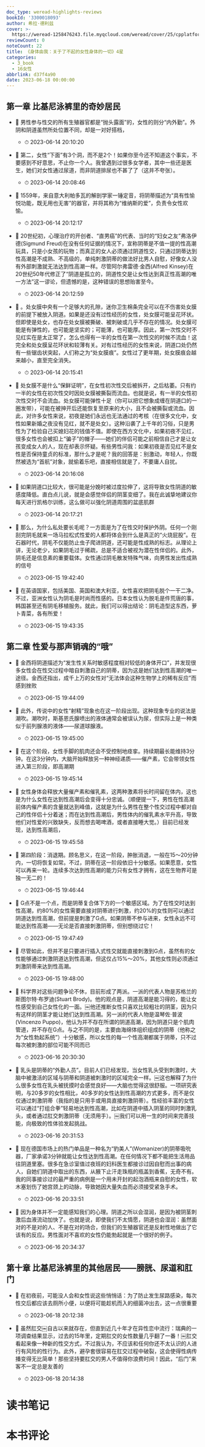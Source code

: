 ```yaml
---
doc_type: weread-highlights-reviews
bookId: '3300018093'
author: 希拉·德利兹
cover: >-
  https://weread-1258476243.file.myqcloud.com/weread/cover/25/cpplatform_6z3wjuzzpanewx6h8zgjvy/t7_cpplatform_6z3wjuzzpanewx6h8zgjvy1675915252.jpg
reviewCount: 0
noteCount: 22
title: 《身体由我：关于了不起的女性身体的一切》4星
categories:
  - 3_book
  - 16女性
abbrlink: d37f4a90
date: 2023-06-18 00:00:00
---
```



## 第一章 比基尼泳裤里的奇妙居民


- 📌 男性参与性交的所有生殖器官都是“抛头露面”的，女性的则分“内外勤”。外阴和阴道虽然所处位置不同，却是一对好搭档， 
    - ⏱ 2023-06-14 20:10:20 

- 📌 第二，女性“下面”有3个洞，而不是2个！如果你至今还不知道这个事实，不要感到不好意思，不止你一个人。我曾遇到过很多女学者，其中一些还是医生，她们对女性通过尿道，而非阴道排尿也不甚了了（这并不夸张）。 
    - ⏱ 2023-06-14 20:08:46 

- 📌 1559年，来自意大利帕多瓦的解剖学家一锤定音，将阴蒂描述为“具有性愉悦功能，既无用也无害”的器官，并将其称为“维纳斯的爱”，负责令女性欢愉。 
    - ⏱ 2023-06-14 20:12:17 

- 📌 20世纪初，心理治疗的开创者、“直男癌”的代表、当时的“妇女之友”弗洛伊德(Sigmund Freud)在没有任何证据的情况下，宣称阴蒂是不值一提的性高潮玩具，只是小女孩的玩物；而真正的女人必须通过阴道性交，只通过阴蒂达到性高潮是不成熟、不高级的，单纯刺激阴蒂的做法好比男人自慰，好像女人没有外部刺激就无法达到性高潮一样。尽管阿尔弗雷德·金西(Alfred Kinsey)在20世纪50年代修正了“阴道是孤立的，阴道性交是让女性达到真正性高潮的唯一方法”这一谬论，但遗憾的是，这种错误的思想贻害至今。 
    - ⏱ 2023-06-14 20:12:59 

- 📌 。处女膜中央有一个足够大的孔隙，迷你卫生棉条完全可以在不伤害处女膜的前提下被放入阴道。如果是还没有过性经历的女性，处女膜可能呈花环状。但即使是处女，也存在处女膜被撕破、被刺破或几乎不存在的情况。处女膜可能是有弹性的，也可能是坚实的；可能薄，也可能厚。因此，第一次性交时不见红实在是太正常了，怎么也得有一半的女性在第一次性交的时候不流血！这完全和处女膜呈花环状和较薄有关。对有过性经历的女性来说，阴道口处仍然有一些锯齿状突起，人们称之为“处女膜痕”。女性过了更年期，处女膜痕会越来越小，直至完全消失。 
    - ⏱ 2023-06-14 20:15:41 

- 📌 处女膜不是什么“保鲜证明”，在女性初次性交后被拆开，之后枯萎。只有约一半的女性在初次性交时因处女膜被撕裂而流血。也就是说，有一半的女性初次性交时不会流血。处女膜可能弹性十足（你可以把它想象成缠在阴道口的一圈发带），可能在被抻开后还能恢复至原来的大小，且不会被撕裂或流血。因此，对许多女性来说，初夜是她们永远也无法通过的考核（在很多文化中，女性如果新婚之夜没有见红，就不是处女）。这种沿袭了上千年的习俗，只是男性为了检验自己买媳妇花的钱值不值。即使在西方文化中，如果初夜不见红，很多女性也会被扣上“骗子”的帽子——她们的伴侣可能之前相信自己才是让女孩变成女人的人，现在却表示怀疑。有些男性问我：如果初夜是否见红不是女性是否保持童贞的标准，那什么才是呢？我的回答是：别激动，年轻人，你既然被选为“首航”对象，就偷着乐吧，直接相信就是了，不要庸人自扰。 
    - ⏱ 2023-06-14 20:16:08 

- 📌 如果阴道口比较大，很可能是分娩时被过度拉伸了，这将导致女性阴道的敏感度降低。直白点儿说，就是会感觉伴侣的阴茎变细了。我在此诚挚地建议你每天进行凯格尔训练，这么做可以强化阴道周围的盆底肌群 
    - ⏱ 2023-06-14 20:17:21 

- 📌 那么，为什么私处要长毛呢？一方面是为了在性交时保护外阴。任何一个刚刮完阴毛就来一场马拉松式性爱的人都将体会到什么是真正的“火烧屁股”。在石器时代，阴毛不仅能防止虫子爬进阴道，还可能是性成熟的标志。从理论上讲，无论老少，如果阴毛过于稀疏，总是不适合被视为潜在性伴侣的。此外，阴毛还是信息素的重要载体。女性通过阴毛散发特殊气味，向男性发出性成熟的信号 
    - ⏱ 2023-06-15 19:42:40 

- 📌 在英语国家，包括美国、英国和澳大利亚，女性喜欢把阴毛脱个一干二净。不过，亚洲女性认为阴毛是时尚而性感的。日本女性认为脱毛是件荒唐的事，韩国甚至还有阴毛移植服务。就此，我们可以得出结论：阴毛造型这东西，萝卜青菜，各有所爱！ 
    - ⏱ 2023-06-15 19:43:35 
## 第二章 性爱与那声销魂的“哦”


- 📌 金西将阴道描述为“发生性关系时敏感程度相对较低的身体开口”，并发现很多女性会在性交过程中暗自刺激自己的阴蒂，因为这是她们达到性高潮的唯一途径。金西还指出，成千上万的女性对“无法体会这种生物学上的稀有反应”而感到挫败 
    - ⏱ 2023-06-15 19:44:09 

- 📌 此外，传说中的女性“射精”现象也在这一阶段出现。这种现象专业的说法是潮吹。潮吹时，斯基恩氏腺喷出的液体通常会被误认为尿，但实际上是一种类似于前列腺液的液体——尿道球腺液。 
    - ⏱ 2023-06-15 19:45:00 

- 📌 在这个阶段，女性手脚的肌肉还会不受控制地痉挛。持续期最长能维持3分钟。在这3分钟内，大脑开始释放另一种神经递质——催产素，它会带领女性进入第三阶段，即高潮期 
    - ⏱ 2023-06-15 19:45:14 

- 📌 女性身体会释放大量催产素和催乳素，这两种激素将长时间留在体内，这也是为什么女性在达到性高潮后会变得十分忠诚。（顺便提一下，男性在性高潮前体内催产素的含量就达到峰值，这就是为什么男性在整个性交过程中都对自己的性伴侣十分着迷；而在达到性高潮后，男性体内的催乳素水平升高，导致他们对性爱的兴致缺失，反而想去喝啤酒，或者直接睡大觉。）目前已经发现，达到性高潮后， 
    - ⏱ 2023-06-15 19:45:58 

- 📌 第四阶段：消退期。顾名思义，在这一阶段，肿胀消退，一般在15～20分钟内，一切将恢复如常。不过，阴蒂在这一阶段依旧十分敏感。如果愿意，女性可以再来一轮。连续多次达到性高潮的能力只有女性才拥有，这在生物界可是独一无二的！ 
    - ⏱ 2023-06-15 19:46:44 

- 📌 G点不是一个点，而是阴蒂复合体下方的一个敏感区域。为了在性交时达到性高潮，约80%的女性需要直接对阴蒂进行刺激，约20%的女性则可以通过阴道达到性高潮，但前提是刺激了G点。如果阴蒂不参与进来，女性永远不可能达到性高潮——无论是否直接刺激阴蒂，但别想绕过它！ 
    - ⏱ 2023-06-15 19:47:49 

- 📌 尽管如此，但并不是只要进行插入式性交就能直接刺激到G点，虽然有的女性能够通过刺激阴道达到性高潮，但这仅占15%～20%，其他女性则必须通过刺激阴蒂来达到性高潮。 
    - ⏱ 2023-06-15 19:48:00 

- 📌 科学界对这些问题争论不休，目前形成了两派。一派的代表人物是苏格兰的斯图尔特·布罗迪(Stuart Brody)。他的观点是，阴道高潮是能习得的，能让女性感受到自己女性化的一面。￼他还推断女性只喜欢比较粗壮的阴茎，因为只有这样的阴茎才能让她们达到性高潮。另一派的代表人物是温琴佐·普波(Vincenzo Puppo)，他认为并不存在所谓的阴道高潮，因为阴道只是个肌肉管道，并不存在G点。与之不同的是，主要由海绵体组织组成的阴蒂（他称之为“女性勃起系统”）十分敏感，所以女性的每一个性高潮都属于阴蒂，只不过每次被刺激的部位可能不同而已 
    - ⏱ 2023-06-16 20:30:30 

- 📌 乳头是阴蒂的“外勤人员”。目前人们已经发现，当女性乳头受到刺激时，大脑中被激活的区域与阴蒂和阴道被刺激时的区域完全一样。￼这也解释了为什么很多女性在乳头被抚摸时会感觉良好——大脑也觉得这很舒服。一项研究表明，与20多岁的女性相比，40多岁的女性达到性高潮的方式更多，而不是仅仅通过刺激阴蒂（我指的是只用手或用具直接刺激阴蒂）。性经验丰富的女性可以通过“打组合拳”轻易地达到性高潮，比如在阴道中插入阴茎的同时刺激乳头，或者通过肛交刺激阴蒂（无须用手）。￼我们可以用一生的时间来完善技能，向极致的性体验发起挑战。 
    - ⏱ 2023-06-16 20:31:53 

- 📌 现在德国市场上的热门单品是一种名为“豹美人”(Womanizer)的阴蒂吸吮器，厂家承诺3分钟就能让女性达到性高潮。在任何情况下都不能把生活用品往阴道里塞。很多在急诊室值过夜班的妇科医生都接诊过因自慰而出事的病人，自她们阴道中取出的东西，从腋下止汗走珠瓶的瓶盖到香蕉，无奇不有。我的同事接诊过的最严重的病例是一个用未开封的起泡酒瓶来自慰的女性，软木塞划伤了她宫颈上的动脉，导致她因大量失血而必须接受紧急手术。 
    - ⏱ 2023-06-16 20:33:51 

- 📌 因为身体并不一定能感知我们的心理。阴道之所以会湿润，是因为被阴茎刺激后血液流动加快了。也就是说，即使我们不太情愿，阴道也会湿润：虽然面对的不是对的人、不是在对的场合，但我们的生殖器官还是反射性地做出了它该有的反应。男性面对不喜欢的女性仍能勃起就是一个很好的例子。 
    - ⏱ 2023-06-16 20:34:37 
## 第十章 比基尼泳裤里的其他居民——膀胱、尿道和肛门


- 📌 在初夜前，可能没人会和女性说这些悄悄话：为了防止发生尿路感染，每次性交后都应该去厕所小便，以便将可能趁机而入的细菌冲出去，这一点很重要 
    - ⏱ 2023-06-18 20:12:38 

- 📌 虽然肛交￼自古以来就存在，但直到近几十年才在异性恋中流行：瑞典的一项调查结果显示，过去的15年里，定期肛交的女性数量几乎翻了一番！￼肛交看起来像一种新的性交方式，不过我认为，不应该和任何你还不太认识的人进行有风险的性行为。此外，避孕套很容易在肛交过程中破裂，这会使得性病传播变得无比简单！那些坚持要肛交的男人不值得你浪费时间！因此，“后门”来客不一定总是友善的 
    - ⏱ 2023-06-18 20:14:38 

# 读书笔记


# 本书评论
